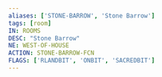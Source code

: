 ```yaml
---
aliases: ['STONE-BARROW', 'Stone Barrow']
tags: [room]
IN: ROOMS
DESC: "Stone Barrow"
NE: WEST-OF-HOUSE
ACTION: STONE-BARROW-FCN
FLAGS: ['RLANDBIT', 'ONBIT', 'SACREDBIT']
---
```

